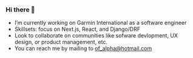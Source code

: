 ### Hi there 👋

- I’m currently working on Garmin International as a software engineer
- Skillsets: focus on Next.js, React, and Django/DRF
- Look to collaborate on communities like sofware devlopment, UX design, or product management, etc.
- You can reach me by mailing to of_alpha@hotmail.com
